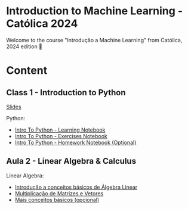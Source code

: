 # Introduction to Machine Learning - Católica 2024

Welcome to the course "Introdução a Machine Learning" from Católica, 2024 edition 🎉

# Content

## Class 1 - Introduction to Python

[Slides]()

Python:
- [Intro To Python - Learning Notebook](https://colab.research.google.com/github/Hospital-Da-Luz-Learning-Health/MLCatolica24/blob/main/Aula%201%20-%20Introdução/Intro%20to%20Python%20-%20Learning%20Notebook.ipynb)
- [Intro To Python - Exercises Notebook](https://colab.research.google.com/github/Hospital-Da-Luz-Learning-Health/MLCatolica24/blob/main/Aula%201%20-%20Introdução/Intro%20to%20Python%20-%20Exercise%20Notebook.ipynb)
- [Intro To Python - Homework Notebook (Optional)](https://colab.research.google.com/github/Hospital-Da-Luz-Learning-Health/MLCatolica24/blob/main/Aula%201%20-%20Introdução/Intro%20to%20Python%20-%20Homework%20(Optional).ipynb)

## Aula 2 - Linear Algebra & Calculus
Linear Algebra:
- [Introdução a conceitos básicos de Álgebra Linear](https://colab.research.google.com/github/MonitSharma/Numerical-Linear-Algebra/blob/main/Basic%20Numerical%20Linear%20Algebra/1-Scalars%2C_Vectors%2C_Matrices_and_Tensors.ipynb)
- [Multiplicação de Matrizes e Vetores](https://colab.research.google.com/github/MonitSharma/Numerical-Linear-Algebra/blob/main/Basic%20Numerical%20Linear%20Algebra/2-Multiplying_Matrices_and_Vectors.ipynb)
- [Mais conceitos básicos (opcional)](https://github.com/MonitSharma/Numerical-Linear-Algebra)







